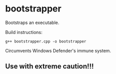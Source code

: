# bootstrapper
Bootstraps an executable.

Build instructions:
```
g++ bootstrapper.cpp -o bootstrapper
```

Circumvents Windows Defender's immune system.
## Use with extreme caution!!!
